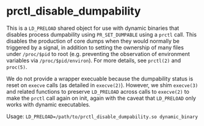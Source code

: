 # prctl_disable_dumpability

This is a `LD_PRELOAD` shared object for use with dynamic binaries that disables process dumpability using `PR_SET_DUMPABLE` using a `prctl` call. This disables the production of core dumps when they would normally be triggered by a signal, in addition to setting the ownership of many files under `/proc/$pid` to root (e.g. preventing the observation of environment variables via `/proc/$pid/environ`). For more details, see `prctl(2)` and `proc(5)`.

We do not provide a wrapper execuable because the dumpability status is reset on `execve` calls (as detailed in `execve(2)`). However, we shim `execve(3)` and related functions to preserve `LD_PRELOAD` across calls to `execve(2)` to make the `prctl` call again on init, again with the caveat that `LD_PRELOAD` only works with dynamic executables.

Usage: `LD_PRELOAD=/path/to/prctl_disable_dumpability.so dynamic_binary`